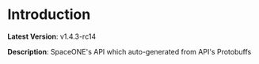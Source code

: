 # Introduction

**Latest Version**: v1.4.3-rc14


**Description**: SpaceONE's API which auto-generated from API's Protobuffs


